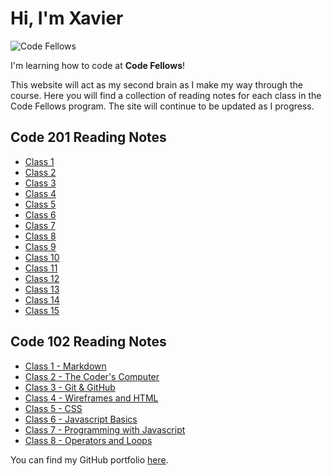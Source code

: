 # Hi, I'm Xavier

![Code Fellows](https://www.google.com/imgres?imgurl=https%3A%2F%2Fmiro.medium.com%2Fmax%2F1400%2F1*MghnV-Q6kiAeO-ZQQreitA.png&imgrefurl=https%3A%2F%2Fmedium.com%2F%40A1000WordsAbout%2Fcode-fellows-journey-3331db98e34a&tbnid=_qedA_tyufkgLM&vet=12ahUKEwjw69WIh-f4AhXcsHIEHRaSCDgQMygGegUIARC6AQ..i&docid=k8fmKYiJFmfqAM&w=1342&h=444&itg=1&q=code%20fellows&ved=2ahUKEwjw69WIh-f4AhXcsHIEHRaSCDgQMygGegUIARC6AQ)

I'm learning how to code at **Code Fellows**!

This website will act as my second brain as I make my way through the course. Here you will find a collection of reading notes for each class in the Code Fellows program. The site will continue to be updated as I progress.

## Code 201 Reading Notes

- [Class 1](201class1.md)
- [Class 2](201class2.md)
- [Class 3](201class3.md)
- [Class 4](201class4.md)
- [Class 5](201class5.md)
- [Class 6](201class6.md)
- [Class 7](201class7.md)
- [Class 8](201class8.md)
- [Class 9](201class9.md)
- [Class 10](201class10.md)
- [Class 11](201class11.md)
- [Class 12](201class12.md)
- [Class 13](201class13.md)
- [Class 14](201class14.md)
- [Class 15](201class15.md)

## Code 102 Reading Notes

- [Class 1 - Markdown](class1.md)
- [Class 2 - The Coder's Computer](class2.md)
- [Class 3 - Git & GitHub](class3.md)
- [Class 4 - Wireframes and HTML](class4.md)
- [Class 5 - CSS](class5.md)
- [Class 6 - Javascript Basics](class6.md)
- [Class 7 - Programming with Javascript](class7.md)
- [Class 8 - Operators and Loops](class8.md)

You can find my GitHub portfolio [here](https://github.com/xhillman).
